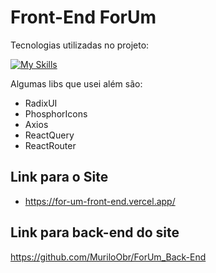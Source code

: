 # Front-End ForUm

Tecnologias utilizadas no projeto:

[![My Skills](https://skillicons.dev/icons?i=ts,react,tailwind,vite)](https://skillicons.dev)

Algumas libs que usei além são:

- RadixUI
- PhosphorIcons
- Axios
- ReactQuery
- ReactRouter

## Link para o Site

- https://for-um-front-end.vercel.app/

## Link para back-end do site

https://github.com/MuriloObr/ForUm_Back-End

